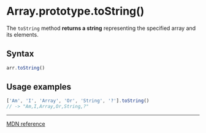 # Array.prototype.toString()

The `toString` method **returns a string** representing the specified array and its elements.

## Syntax

```js
arr.toString()
```

## Usage examples

```js
['Am', 'I', 'Array', 'Or', 'String', '?'].toString()
// -> "Am,I,Array,Or,String,?" 
```

---

[MDN reference](https://developer.mozilla.org/en-US/docs/Web/JavaScript/Reference/Global_Objects/Array/toString)

